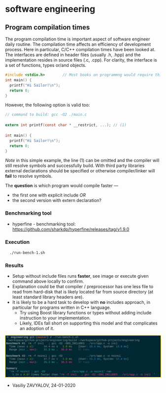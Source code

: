 # software engineering

## Program compilation times

The program compilation time is important aspect of software engineer daily routine. The compilation time affects an efficiency of development process.
Here in particular, C/C++ compilation times have been looked at. The interfaces are defined in header files (usually .h, .hpp) and the implementation resides in source files (.c, .cpp). For clarity, the interface is a set of functions, types or/and objects.

```c
#include <stdio.h>        // Most books on programmng would require this include here!
int main() {
  printf("Hi Sailor!\n");
  return 0;
}
```

However, the following option is valid too:
```c
// command to build: gcc -O2 ./main.c

extern int printf(const char * __restrict, ...); // (1)

int main() {
  printf("Hi Sailor!\n");
  return 0;
}
```
*Note* in this simple example, the line (1) can be omitted and the compiler will still resolve symbols and successfully build.
With third party libraries external declarations should be specified or otherwise compiler/linker will **fail** to resolve symbols.

The **question** is which program would compile faster —
- the first one with explicit include *OR*
- the second version with extern declaration?

### Benchmarking tool
   * hyperfine - benchmarking tool: https://github.com/sharkdp/hyperfine/releases/tag/v1.9.0

### Execution

```bash
  ./run-bench-1.sh
```

### Results

* Setup without include files runs **faster**, see image or execute given command above locally to confirm.
* Explanation could be that compiler / preprocessor has one less file to read from hard-disk that is likely located far from source directory (at least standard library headers are).
* It is likely to be a hard task to develop with **no** includes approach, in particular for programs written in C++ language.
  * Try using Boost library functions or types without adding include instruction to your implementation.
  * Likely, IDEs fall short on supporting this model and that complicates an adoption of it.


<img style="border:1px solid yellow" src="https://github.com/izavyalov/engineering/blob/master/bench_pic1.png" alt="Sample of results on MacBookPro" width="800" />


  - Vasiliy ZAVYALOV, 24-01-2020


